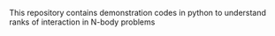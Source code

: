 This repository contains demonstration codes in python to understand ranks of interaction in N-body problems
